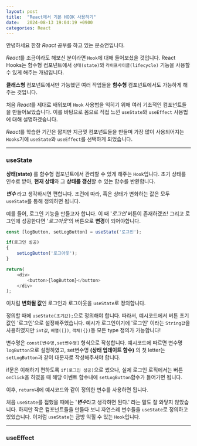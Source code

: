 ```yaml
---
layout: post
title:  "React에서 기본 HOOK 사용하기"
date:   2024-08-13 19:04:19 +0900
categories: React
---
```


안녕하세요 한창 *React* 공부를 하고 있는 문소연입니다.

*React*를 조금이라도 해보신 분이라면 `Hook`에 대해 들어보셨을 것입니다. React Hooks는 함수형 컴포넌트에서 `상태(state)`와 `라이프사이클(lifecycle)` 기능을 사용할 수 있게 해주는 개념입니다.

**클래스형** 컴포넌트에서만 가능했던 여러 작업들을 **함수형** 컴포넌트에서도 가능하게 해주는 것입니다.

처음 *React*를 제대로 배워보며 `Hook` 사용법을 익히기 위해 여러 기초적인 컴포넌트들을 만들어보았습니다.
이를 바탕으로 몸으로 직접 느낀 `useState`와 `useEffect` 사용법에 대해 설명하겠습니다.

*React*를 학습한 기간은 짧지만 지금껏 컴포넌트들을 만들며 가장 많이 사용되어지는 `Hooks`기에 `useState`와 `useEffect`를 선택하게 되었습니다.

---

### useState

**상태(state)** 를 함수형 컴포넌트에서 관리할 수 있게 해주는 `Hook`입니다.
초기 상태를 인수로 받아, **현재 상태**와 그 **상태를 갱신**할 수 있는 함수를 반환합니다.

***변수*** 라고 생각하시면 편합니다. 조건에 따라, 혹은 상태가 변화하는 값은 모두 `useState`를 통해 정의하면 됩니다.

예를 들어, 로그인 기능을 만들고자 합니다. 이 때 '*로그인*'버튼이 존재하겠죠! 그리고 로그인에 성공한다면 '*로그아웃*'의 버튼으로 **변경**이 되어야합니다.

```javascript
const [logButton, setLogButton] = useState('로그인');

if(로그인 성공)
{
    setLogButton('로그아웃');
}

return(
    <div>
        <button>{logButton}</button>
    </div>
);
```
이처럼 **변화될 값**인 로그인과 로그아웃을 `useState`로 정의합니다.

정의할 때에 `useState(초기값);`으로 정의해야 합니다. 따라서, 예시코드에서 버튼 초기값인 '로그인'으로 설정해주었습니다.
예시가 로그인이기에 '로그인' 이라는 `String값`을 사용하였지만 `int값`, `배열([])`, `객체({})`등 모든 type 정의가 가능합니다!

변수명은 `const[변수명,set변수명]` 형식으로 작성합니다. 예시코드에 따르면 변수명 `logButton`으로 설정하였고, set변수명 **(상태 업데이트 함수)** 의 첫 letter는 `setLogButton`과 같이 대문자로 작성해주셔야 합니다.

if문은 이해하기 편하도록 `if(로그인 성공)`으로 썼으나, 실제 로그인 로직에서는 버튼 `onClick`을 하였을 때 해당 이벤트 함수내에 `setLogButton`함수가 들어가면 됩니다.

이후, `return`내에 예시코드와 같이 정의한 변수를 사용하면 됩니다.

처음 `useState`를 접했을 때에는 '***변수***라고 생각하면 된다.' 라는 말도 잘 와닿지 않았습니다. 하지만 작은 컴포넌트들을 만들다 보니 자연스레 변수들을 `useState`로 정의하고 있었습니다. 이처럼 `useState`는 금방 익힐 수 있는 `Hook`입니다.

---

### useEffect